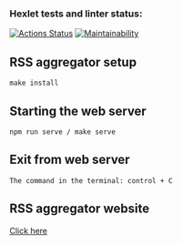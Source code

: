 ### Hexlet tests and linter status:
[![Actions Status](https://github.com/AmiAxe/frontend-project-11/actions/workflows/hexlet-check.yml/badge.svg)](https://github.com/AmiAxe/frontend-project-11/actions)
[![Maintainability](https://api.codeclimate.com/v1/badges/63b2aca150b6638b573d/maintainability)](https://codeclimate.com/github/AmiAxe/frontend-project-11/maintainability)
## RSS aggregator setup
```
make install
```
## Starting the web server
```
npm run serve / make serve
```
## Exit from web server
```
The command in the terminal: control + C
```
## RSS aggregator website
[Click here](https://frontend-project-11-liard-seven.vercel.app/)
